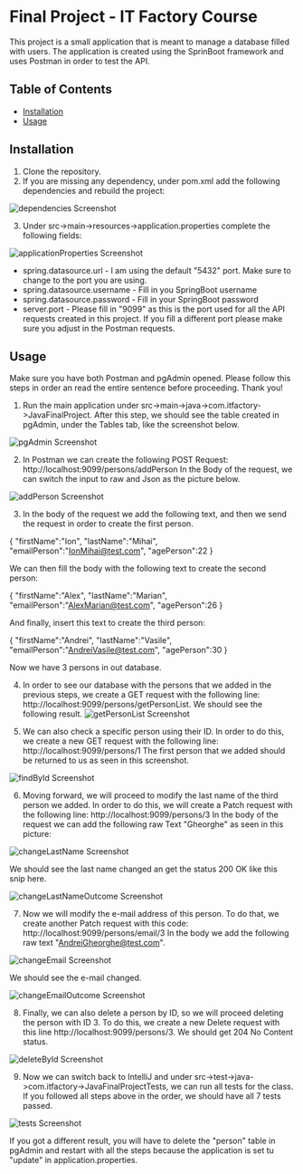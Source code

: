 # Final Project - IT Factory Course

This project is a small application that is meant to manage a database filled with users. 
The application is created using the SprinBoot framework and uses Postman in order to test the API.

## Table of Contents

- [Installation](#installation)
- [Usage](#usage)

## Installation

1. Clone the repository.
2. If you are missing any dependency, under pom.xml add the following dependencies and rebuild the project:

![dependencies Screenshot](screenshots/dependencies.png)
   
3. Under src->main->resources->application.properties complete the following fields:

![applicationProperties Screenshot](screenshots/applicationProperties.png)

 - spring.datasource.url - I am using the default "5432" port. Make sure to change to the port you are using.
 - spring.datasource.username - Fill in you SpringBoot username
 - spring.datasource.password - Fill in your SpringBoot password
 - server.port - Please fill in "9099" as this is the port used for all the API requests created in this project. If you fill a different port please make sure you adjust in the Postman requests.

## Usage

Make sure you have both Postman and pgAdmin opened.
Please follow this steps in order an read the entire sentence before proceeding. Thank you!

1. Run the main application under src->main->java->com.itfactory->JavaFinalProject.
After this step, we should see the table created in pgAdmin, under the Tables tab, like the screenshot below.

![pgAdmin Screenshot](screenshots/pgAdmin.png)

2. In Postman we can create the following POST Request: http://localhost:9099/persons/addPerson
In the Body of the request, we can switch the input to raw and Json as the picture below.

![addPerson Screenshot](screenshots/addPerson.png)

3. In the body of the request we add the following text, and then we send the request in order to create the first person.

{
"firstName":"Ion",
"lastName":"Mihai",
"emailPerson":"IonMihai@test.com",
"agePerson":22
}

We can then fill the body with the following text to create the second person:

{
"firstName":"Alex",
"lastName":"Marian",
"emailPerson":"AlexMarian@test.com",
"agePerson":26
}

And finally, insert this text to create the third person:

{
"firstName":"Andrei",
"lastName":"Vasile",
"emailPerson":"AndreiVasile@test.com",
"agePerson":30
}

Now we have 3 persons in out database.

4. In order to see our database with the persons that we added in the previous steps, 
we create a GET request with the following line: http://localhost:9099/persons/getPersonList. We should see the following result.
![getPersonList Screenshot](screenshots/getPersonList.png)

5. We can also check a specific person using their ID. In order to do this, we create a new GET request with the following line: http://localhost:9099/persons/1
The first person that we added should be returned to us as seen in this screenshot.

![findById Screenshot](screenshots/findById.png)

6. Moving forward, we will proceed to modify the last name of the third person we added.
In order to do this, we will create a Patch request with the following line: http://localhost:9099/persons/3
In the body of the request we can add the following raw Text "Gheorghe" as seen in this picture:

![changeLastName Screenshot](screenshots/changeLastName.png)

We should see the last name changed an get the status 200 OK like this snip here.

![changeLastNameOutcome Screenshot](screenshots/changeLastNameOutcome.png)

7. Now we will modify the e-mail address of this person. To do that, we create another Patch request with this code: http://localhost:9099/persons/email/3
In the body we add the following raw text "AndreiGheorghe@test.com".

![changeEmail Screenshot](screenshots/changeEmail.png)

We should see the e-mail changed.

![changeEmailOutcome Screenshot](screenshots/changeEmailOutcome.png)

8. Finally, we can also delete a person by ID, so we will proceed deleting the person with ID 3.
To do this, we create a new Delete request with this line http://localhost:9099/persons/3.
We should get 204 No Content status.

![deleteById Screenshot](screenshots/deleteById.png)

9. Now we can switch back to IntelliJ and under src->test->java->com.itfactory->JavaFinalProjectTests, we can run all tests for the class.
If you followed all steps above in the order, we should have all 7 tests passed.

![tests Screenshot](screenshots/tests.png)

If you got a different result, you will have to delete the "person" table in pgAdmin and restart with all the steps because the application is set tu "update" in application.properties.
